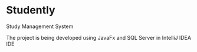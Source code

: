 # Studently
Study Management System

The project is being developed using JavaFx and SQL Server in IntelliJ IDEA IDE
